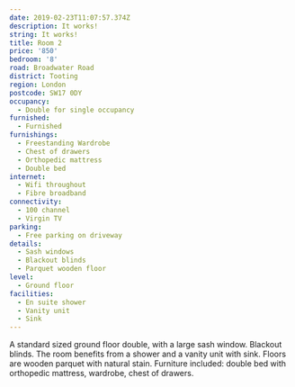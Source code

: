 ```yaml
---
date: 2019-02-23T11:07:57.374Z
description: It works!
string: It works!
title: Room 2
price: '850'
bedroom: '8'
road: Broadwater Road
district: Tooting
region: London
postcode: SW17 0DY
occupancy:
  - Double for single occupancy
furnished:
  - Furnished
furnishings:
  - Freestanding Wardrobe
  - Chest of drawers
  - Orthopedic mattress
  - Double bed
internet:
  - Wifi throughout
  - Fibre broadband
connectivity:
  - 100 channel
  - Virgin TV
parking:
  - Free parking on driveway
details:
  - Sash windows
  - Blackout blinds
  - Parquet wooden floor
level:
  - Ground floor
facilities:
  - En suite shower
  - Vanity unit
  - Sink
---
```

A standard sized ground floor double, with a large sash window. Blackout blinds. The room benefits from a shower and a vanity unit with sink.  Floors are wooden parquet with natural stain. Furniture included: double bed with orthopedic mattress, wardrobe, chest of drawers.
